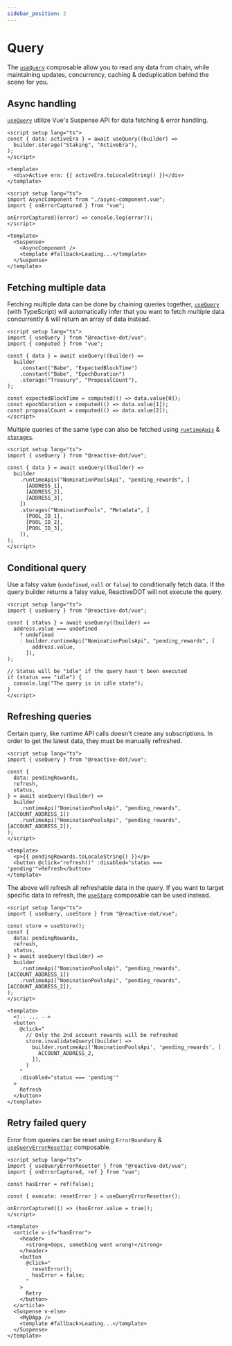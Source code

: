 ```yaml
---
sidebar_position: 2
---
```


# Query

The [`useQuery`](/vue/api/vue/functions/useQuery) composable allow you to read any data from chain, while maintaining updates, concurrency, caching & deduplication behind the scene for you.

## Async handling

[`useQuery`](/vue/api/vue/functions/useQuery) utilize Vue's Suspense API for data fetching & error handling.

```vue title="async-component.vue"
<script setup lang="ts">
const { data: activeEra } = await useQuery((builder) =>
  builder.storage("Staking", "ActiveEra"),
);
</script>

<template>
  <div>Active era: {{ activeEra.toLocaleString() }}</div>
</template>
```

```vue title="app.vue"
<script setup lang="ts">
import AsyncComponent from "./async-component.vue";
import { onErrorCaptured } from "vue";

onErrorCaptured((error) => console.log(error));
</script>

<template>
  <Suspense>
    <AsyncComponent />
    <template #fallback>Loading...</template>
  </Suspense>
</template>
```

## Fetching multiple data

Fetching multiple data can be done by chaining queries together, [`useQuery`](/vue/api/vue/functions/useQuery) (with TypeScript) will automatically infer that you want to fetch multiple data concurrently & will return an array of data instead.

```vue
<script setup lang="ts">
import { useQuery } from "@reactive-dot/vue";
import { computed } from "vue";

const { data } = await useQuery((builder) =>
  builder
    .constant("Babe", "ExpectedBlockTime")
    .constant("Babe", "EpochDuration")
    .storage("Treasury", "ProposalCount"),
);

const expectedBlockTime = computed(() => data.value[0]);
const epochDuration = computed(() => data.value[1]);
const proposalCount = computed(() => data.value[2]);
</script>
```

Multiple queries of the same type can also be fetched using [`runtimeApis`](/vue/api/core/index/classes/Query#runtimeapis) & [`storages`](/vue/api/core/index/classes/Query#storages).

```vue
<script setup lang="ts">
import { useQuery } from "@reactive-dot/vue";

const { data } = await useQuery((builder) =>
  builder
    .runtimeApis("NominationPoolsApi", "pending_rewards", [
      [ADDRESS_1],
      [ADDRESS_2],
      [ADDRESS_3],
    ])
    .storages("NominationPools", "Metadata", [
      [POOL_ID_1],
      [POOL_ID_2],
      [POOL_ID_3],
    ]),
);
</script>
```

## Conditional query

Use a falsy value (`undefined`, `null` or `false`) to conditionally fetch data. If the query builder returns a falsy value, ReactiveDOT will not execute the query.

```vue
<script setup lang="ts">
import { useQuery } from "@reactive-dot/vue";

const { status } = await useQuery((builder) =>
  address.value === undefined
    ? undefined
    : builder.runtimeApi("NominationPoolsApi", "pending_rewards", [
        address.value,
      ]),
);

// Status will be "idle" if the query hasn't been executed
if (status === "idle") {
  console.log("The query is in idle state");
}
</script>
```

## Refreshing queries

Certain query, like runtime API calls doesn't create any subscriptions. In order to get the latest data, they must be manually refreshed.

```vue
<script setup lang="ts">
import { useQuery } from "@reactive-dot/vue";

const {
  data: pendingRewards,
  refresh,
  status,
} = await useQuery((builder) =>
  builder
    .runtimeApi("NominationPoolsApi", "pending_rewards", [ACCOUNT_ADDRESS_1])
    .runtimeApi("NominationPoolsApi", "pending_rewards", [ACCOUNT_ADDRESS_2]),
);
</script>

<template>
  <p>{{ pendingRewards.toLocaleString() }}</p>
  <button @click="refresh()" :disabled="status === 'pending'">Refresh</button>
</template>
```

The above will refresh all refreshable data in the query. If you want to target specific data to refresh, the [`useStore`](/vue/api/vue/functions/useStore) composable can be used instead.

```vue
<script setup lang="ts">
import { useQuery, useStore } from "@reactive-dot/vue";

const store = useStore();
const {
  data: pendingRewards,
  refresh,
  status,
} = await useQuery((builder) =>
  builder
    .runtimeApi("NominationPoolsApi", "pending_rewards", [ACCOUNT_ADDRESS_1])
    .runtimeApi("NominationPoolsApi", "pending_rewards", [ACCOUNT_ADDRESS_2]),
);
</script>

<template>
  <!-- ... -->
  <button
    @click="
      // Only the 2nd account rewards will be refreshed
      store.invalidateQuery((builder) =>
        builder.runtimeApi('NominationPoolsApi', 'pending_rewards', [
          ACCOUNT_ADDRESS_2,
        ]),
      )
    "
    :disabled="status === 'pending'"
  >
    Refresh
  </button>
</template>
```

## Retry failed query

Error from queries can be reset using `ErrorBoundary` & [`useQueryErrorResetter`](/vue/api/vue/functions/useQueryErrorResetter) composable.

```vue
<script setup lang="ts">
import { useQueryErrorResetter } from "@reactive-dot/vue";
import { onErrorCaptured, ref } from "vue";

const hasError = ref(false);

const { execute: resetError } = useQueryErrorResetter();

onErrorCaptured(() => (hasError.value = true));
</script>

<template>
  <article v-if="hasError">
    <header>
      <strong>Oops, something went wrong!</strong>
    </header>
    <button
      @click="
        resetError();
        hasError = false;
      "
    >
      Retry
    </button>
  </article>
  <Suspense v-else>
    <MyDApp />
    <template #fallback>Loading...</template>
  </Suspense>
</template>
```

